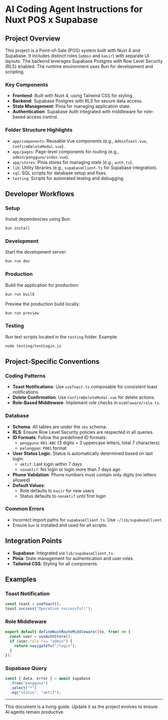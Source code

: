 # AI Coding Agent Instructions for Nuxt POS x Supabase

## Project Overview

This project is a Point-of-Sale (POS) system built with Nuxt 4 and Supabase. It includes distinct roles (`admin` and `kasir`) with separate UI layouts. The backend leverages Supabase Postgres with Row Level Security (RLS) enabled. The runtime environment uses Bun for development and scripting.

### Key Components

- **Frontend**: Built with Nuxt 4, using Tailwind CSS for styling.
- **Backend**: Supabase Postgres with RLS for secure data access.
- **State Management**: Pinia for managing application state.
- **Authentication**: Supabase Auth integrated with middleware for role-based access control.

### Folder Structure Highlights

- `app/components`: Reusable Vue components (e.g., `AdminToast.vue`, `ConfirmDeleteModal.vue`).
- `app/pages`: Page-level components for routing (e.g., `admin/pengguna/index.vue`).
- `app/stores`: Pinia stores for managing state (e.g., `auth.ts`).
- `lib`: Utility libraries (e.g., `supabaseClient.ts` for Supabase integration).
- `sql`: SQL scripts for database setup and fixes.
- `testing`: Scripts for automated testing and debugging.

## Developer Workflows

### Setup

Install dependencies using Bun:

```bash
bun install
```

### Development

Start the development server:

```bash
bun run dev
```

### Production

Build the application for production:

```bash
bun run build
```

Preview the production build locally:

```bash
bun run preview
```

### Testing

Run test scripts located in the `testing` folder. Example:

```bash
node testing/testLogin.js
```

## Project-Specific Conventions

### Coding Patterns

- **Toast Notifications**: Use `useToast.ts` composable for consistent toast notifications.
- **Delete Confirmation**: Use `ConfirmDeleteModal.vue` for delete actions.
- **Role-Based Middleware**: Implement role checks in `middleware/role.ts`.

### Database

- **Schema**: All tables are under the `sbs` schema.
- **RLS**: Ensure Row Level Security policies are respected in all queries.
- **ID Formats**: Follow the predefined ID formats:
  - `pengguna`: `001-ABC` (3 digits + 3 uppercase letters, total 7 characters)
  - `pelanggan`: `P001` format
- **User Status Logic**: Status is automatically determined based on last login:
  - `aktif`: Last login within 7 days
  - `nonaktif`: No login or login more than 7 days ago
- **Phone Validation**: Phone numbers must contain only digits (no letters allowed)
- **Default Values**: 
  - Role defaults to `kasir` for new users
  - Status defaults to `nonaktif` until first login

### Common Errors

- Incorrect import paths for `supabaseClient.ts`. Use `~/lib/supabaseClient`.
- Ensure `bun` is installed and used for all scripts.

## Integration Points

- **Supabase**: Integrated via `lib/supabaseClient.ts`.
- **Pinia**: State management for authentication and user roles.
- **Tailwind CSS**: Styling for all components.

## Examples

### Toast Notification

```javascript
const toast = useToast();
toast.success("Operation successful!");
```

### Role Middleware

```javascript
export default defineNuxtRouteMiddleware((to, from) => {
  const user = useAuthStore();
  if (user.role !== "admin") {
    return navigateTo("/login");
  }
});
```

### Supabase Query

```javascript
const { data, error } = await supabase
  .from("pengguna")
  .select("*")
  .eq("status", "aktif");
```

---

This document is a living guide. Update it as the project evolves to ensure AI agents remain productive.
